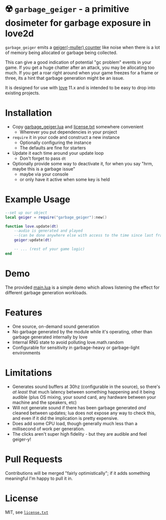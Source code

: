 # ☢️ `garbage_geiger` - a primitive dosimeter for garbage exposure in love2d

`garbage_geiger` emits a [geiger(-muller) counter](https://en.wikipedia.org/wiki/Geiger_counter) like noise when there is a lot of memory being allocated or garbage being collected.

This can give a good indication of potential "gc problem" events in your game. If you get a huge chatter after an attack, you may be allocating too much. If you get a roar right around when your game freezes for a frame or three, its a hint that garbage generation might be an issue.

It is designed for use with [love](https://love2d.org) 11.x and is intended to be easy to drop into existing projects.

# Installation

- Copy [garbage_geiger.lua](./garbage_geiger.lua) and [license.txt](./license.txt) somewhere convenient
	- Wherever you put dependencies in your project
- `require` it in your code and construct a new instance
	- Optionally configuring the instance
	- The defaults are fine for starters
- Update it each time around your update loop
	- Don't forget to pass `dt`
- Optionally provide some way to deactivate it, for when you say "hrm, maybe this is a garbage issue"
	- maybe via your console
	- or only have it active when some key is held

# Example Usage

```lua
--set up our object
local geiger = require("garbage_geiger"):new()

function love.update(dt)
	--audio is generated and played
	--(can be done anywhere else with access to the time since last frame)
	geiger:update(dt)

	-- ... (rest of your game logic)
end

```

# Demo

The provided [main.lua](./main.lua) is a simple demo which allows listening the effect for different garbage generation workloads.

# Features

- One source, on-demand sound generation
- No garbage generated by the module while it's operating, other than garbage generated internally by love
- Internal RNG state to avoid polluting love.math.random
- Configurable for sensitivity in garbage-heavy or garbage-light environments

# Limitations

- Generates sound buffers at 30hz (configurable in the source), so there's _at least_ that much latency between something happening and it being audible (plus OS mixing, your sound card, any hardware between your machine and the speakers, etc)
- Will not generate sound if there has been garbage generated _and_ cleaned between updates; lua does not expose any way to check this, and even if it did the implication is pretty expensive.
- Does add some CPU load, though generally much less than a millisecond of work per generation.
- The clicks aren't super high fidelity - but they are audible and feel geiger-y!

# Pull Requests

Contributions will be merged "fairly optimistically"; if it adds something meaningful I'm happy to pull it in.

# License

MIT, see [`license.txt`](./license.txt)
